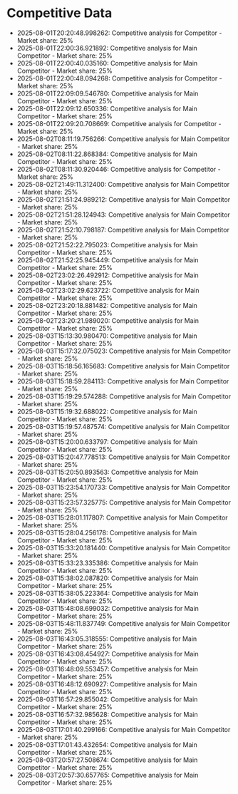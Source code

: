 # Competitive Data

- 2025-08-01T20:20:48.998262: Competitive analysis for Competitor - Market share: 25%
- 2025-08-01T22:00:36.921892: Competitive analysis for Main Competitor - Market share: 25%
- 2025-08-01T22:00:40.035160: Competitive analysis for Main Competitor - Market share: 25%
- 2025-08-01T22:00:48.094268: Competitive analysis for Competitor - Market share: 25%
- 2025-08-01T22:09:09.546780: Competitive analysis for Main Competitor - Market share: 25%
- 2025-08-01T22:09:12.650336: Competitive analysis for Main Competitor - Market share: 25%
- 2025-08-01T22:09:20.708669: Competitive analysis for Competitor - Market share: 25%
- 2025-08-02T08:11:19.756266: Competitive analysis for Main Competitor - Market share: 25%
- 2025-08-02T08:11:22.868384: Competitive analysis for Main Competitor - Market share: 25%
- 2025-08-02T08:11:30.920446: Competitive analysis for Competitor - Market share: 25%
- 2025-08-02T21:49:11.312400: Competitive analysis for Main Competitor - Market share: 25%
- 2025-08-02T21:51:24.989212: Competitive analysis for Main Competitor - Market share: 25%
- 2025-08-02T21:51:28.124943: Competitive analysis for Main Competitor - Market share: 25%
- 2025-08-02T21:52:10.798187: Competitive analysis for Main Competitor - Market share: 25%
- 2025-08-02T21:52:22.795023: Competitive analysis for Main Competitor - Market share: 25%
- 2025-08-02T21:52:25.945449: Competitive analysis for Main Competitor - Market share: 25%
- 2025-08-02T23:02:26.492912: Competitive analysis for Main Competitor - Market share: 25%
- 2025-08-02T23:02:29.623722: Competitive analysis for Main Competitor - Market share: 25%
- 2025-08-02T23:20:18.881482: Competitive analysis for Main Competitor - Market share: 25%
- 2025-08-02T23:20:21.989020: Competitive analysis for Main Competitor - Market share: 25%
- 2025-08-03T15:13:30.980470: Competitive analysis for Main Competitor - Market share: 25%
- 2025-08-03T15:17:32.075023: Competitive analysis for Main Competitor - Market share: 25%
- 2025-08-03T15:18:56.165683: Competitive analysis for Main Competitor - Market share: 25%
- 2025-08-03T15:18:59.284113: Competitive analysis for Main Competitor - Market share: 25%
- 2025-08-03T15:19:29.574288: Competitive analysis for Main Competitor - Market share: 25%
- 2025-08-03T15:19:32.688022: Competitive analysis for Main Competitor - Market share: 25%
- 2025-08-03T15:19:57.487574: Competitive analysis for Main Competitor - Market share: 25%
- 2025-08-03T15:20:00.633797: Competitive analysis for Main Competitor - Market share: 25%
- 2025-08-03T15:20:47.778513: Competitive analysis for Main Competitor - Market share: 25%
- 2025-08-03T15:20:50.893563: Competitive analysis for Main Competitor - Market share: 25%
- 2025-08-03T15:23:54.170733: Competitive analysis for Main Competitor - Market share: 25%
- 2025-08-03T15:23:57.325775: Competitive analysis for Main Competitor - Market share: 25%
- 2025-08-03T15:28:01.117807: Competitive analysis for Main Competitor - Market share: 25%
- 2025-08-03T15:28:04.256178: Competitive analysis for Main Competitor - Market share: 25%
- 2025-08-03T15:33:20.181440: Competitive analysis for Main Competitor - Market share: 25%
- 2025-08-03T15:33:23.335386: Competitive analysis for Main Competitor - Market share: 25%
- 2025-08-03T15:38:02.087820: Competitive analysis for Main Competitor - Market share: 25%
- 2025-08-03T15:38:05.223364: Competitive analysis for Main Competitor - Market share: 25%
- 2025-08-03T15:48:08.699032: Competitive analysis for Main Competitor - Market share: 25%
- 2025-08-03T15:48:11.837749: Competitive analysis for Main Competitor - Market share: 25%
- 2025-08-03T16:43:05.318555: Competitive analysis for Main Competitor - Market share: 25%
- 2025-08-03T16:43:08.454927: Competitive analysis for Main Competitor - Market share: 25%
- 2025-08-03T16:48:09.553457: Competitive analysis for Main Competitor - Market share: 25%
- 2025-08-03T16:48:12.690927: Competitive analysis for Main Competitor - Market share: 25%
- 2025-08-03T16:57:29.855042: Competitive analysis for Main Competitor - Market share: 25%
- 2025-08-03T16:57:32.985628: Competitive analysis for Main Competitor - Market share: 25%
- 2025-08-03T17:01:40.299166: Competitive analysis for Main Competitor - Market share: 25%
- 2025-08-03T17:01:43.432654: Competitive analysis for Main Competitor - Market share: 25%
- 2025-08-03T20:57:27.508674: Competitive analysis for Main Competitor - Market share: 25%
- 2025-08-03T20:57:30.657765: Competitive analysis for Main Competitor - Market share: 25%

